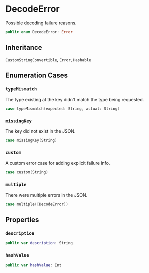 # DecodeError

Possible decoding failure reasons.

``` swift
public enum DecodeError: Error 
```

## Inheritance

`CustomStringConvertible`, `Error`, `Hashable`

## Enumeration Cases

### `typeMismatch`

The type existing at the key didn't match the type being requested.

``` swift
case typeMismatch(expected: String, actual: String)
```

### `missingKey`

The key did not exist in the JSON.

``` swift
case missingKey(String)
```

### `custom`

A custom error case for adding explicit failure info.

``` swift
case custom(String)
```

### `multiple`

There were multiple errors in the JSON.

``` swift
case multiple([DecodeError])
```

## Properties

### `description`

``` swift
public var description: String 
```

### `hashValue`

``` swift
public var hashValue: Int 
```

